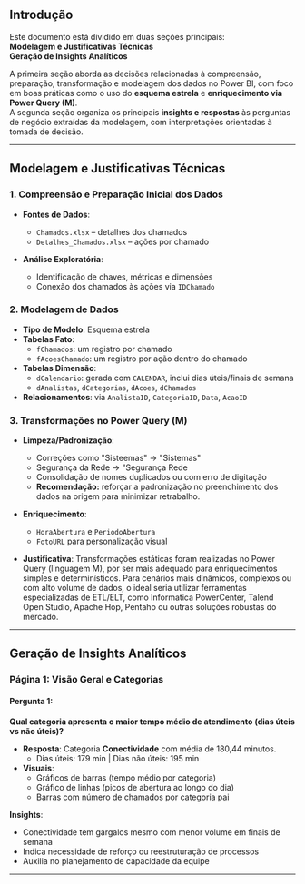 ## Introdução

Este documento está dividido em duas seções principais:  
**Modelagem e Justificativas Técnicas**  
**Geração de Insights Analíticos**

A primeira seção aborda as decisões relacionadas à compreensão, preparação, transformação e modelagem dos dados no Power BI, com foco em boas práticas como o uso do **esquema estrela** e **enriquecimento via Power Query (M)**.  
A segunda seção organiza os principais **insights e respostas** às perguntas de negócio extraídas da modelagem, com interpretações orientadas à tomada de decisão.

---

## Modelagem e Justificativas Técnicas

### 1. Compreensão e Preparação Inicial dos Dados

- **Fontes de Dados**:  
  - `Chamados.xlsx` – detalhes dos chamados  
  - `Detalhes_Chamados.xlsx` – ações por chamado

- **Análise Exploratória**:
  - Identificação de chaves, métricas e dimensões
  - Conexão dos chamados às ações via `IDChamado`

### 2. Modelagem de Dados

- **Tipo de Modelo**: Esquema estrela
- **Tabelas Fato**:
  - `fChamados`: um registro por chamado
  - `fAcoesChamado`: um registro por ação dentro do chamado
- **Tabelas Dimensão**:
  - `dCalendario`: gerada com `CALENDAR`, inclui dias úteis/finais de semana
  - `dAnalistas`, `dCategorias`, `dAcoes`, `dChamados`
- **Relacionamentos**: via `AnalistaID`, `CategoriaID`, `Data`, `AcaoID`

### 3. Transformações no Power Query (M)

- **Limpeza/Padronização**:
  - Correções como "Sisteemas" → "Sistemas"
  - Segurança da Rede → "Segurança Rede
  - Consolidação de nomes duplicados ou com erro de digitação
  - **Recomendação:** reforçar a padronização no preenchimento dos dados na origem para minimizar retrabalho.
- **Enriquecimento**:
  - `HoraAbertura` e `PeriodoAbertura`
  - `FotoURL` para personalização visual

- **Justificativa**: Transformações estáticas foram realizadas no Power Query (linguagem M), por ser mais adequado para enriquecimentos simples e determinísticos. Para cenários mais dinâmicos, complexos ou com alto volume de dados, o ideal seria utilizar ferramentas especializadas de ETL/ELT, como Informatica PowerCenter, Talend Open Studio, Apache Hop, Pentaho ou outras soluções robustas do mercado.

---

## Geração de Insights Analíticos

### Página 1: Visão Geral e Categorias

#### Pergunta 1:
**Qual categoria apresenta o maior tempo médio de atendimento (dias úteis vs não úteis)?**

- **Resposta**: Categoria **Conectividade** com média de 180,44 minutos.
  - Dias úteis: 179 min | Dias não úteis: 195 min
- **Visuais**:
  - Gráficos de barras (tempo médio por categoria)
  - Gráfico de linhas (picos de abertura ao longo do dia)
  - Barras com número de chamados por categoria pai

**Insights**:
- Conectividade tem gargalos mesmo com menor volume em finais de semana
- Indica necessidade de reforço ou reestruturação de processos
- Auxilia no planejamento de capacidade da equipe

---
